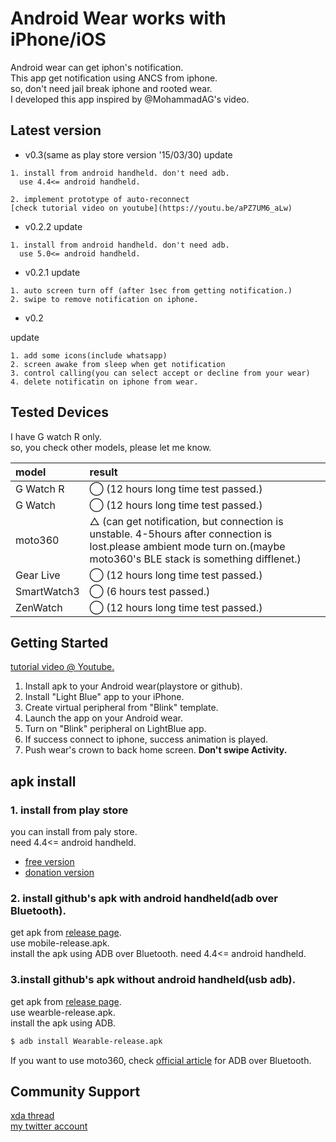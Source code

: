 Android Wear works with iPhone/iOS
===================================

Android wear can get iphon's notification.  
This app get notification using ANCS from iphone.  
so, don't need jail break iphone and rooted wear.  
I developed this app inspired by @MohammadAG's video.

Latest version
--------------
- v0.3(same as play store version '15/03/30)
update

```
1. install from android handheld. don't need adb.   
  use 4.4<= android handheld.
  
2. implement prototype of auto-reconnect
[check tutorial video on youtube](https://youtu.be/aPZ7UM6_aLw)
```

- v0.2.2
update

```
1. install from android handheld. don't need adb.   
  use 5.0<= android handheld.
```


- v0.2.1
update

```
1. auto screen turn off (after 1sec from getting notification.)
2. swipe to remove notification on iphone.
```

- v0.2

update
```
1. add some icons(include whatsapp)
2. screen awake from sleep when get notification
3. control calling(you can select accept or decline from your wear)
4. delete notificatin on iphone from wear.
```

Tested Devices
--------------
I have G watch R only.  
so, you check other models, please let me know.

| model | result |
|:--    |:--     |
|G Watch R| ◯ (12 hours long time test passed.)|
|G Watch  | ◯ (12 hours long time test passed.)|
|moto360|△ (can get notification, but connection is unstable. 4-5hours after connection is lost.please ambient mode turn on.(maybe moto360's BLE stack is something difflenet.)|
|Gear Live|◯ (12 hours long time test passed.)|
|SmartWatch3| ◯ (6 hours test passed.)|
|ZenWatch| ◯ (12 hours long time test passed.)|

Getting Started
---------------
[tutorial video @ Youtube.](https://www.youtube.com/watch?v=cIYe6ExIjrQ)

1. Install apk to your Android wear(playstore or github).
2. Install "Light Blue" app to your iPhone.
3. Create virtual peripheral from "Blink" template.  
4. Launch the app on your Android wear.
5. Turn on "Blink" peripheral on LightBlue app.
6. If success connect to iphone, success animation is played.
7. Push wear's crown to back home screen. **Don't swipe Activity.**  

apk install
---------
### 1. install from play store
you can install from paly store.  
need 4.4<= android handheld.

- [free version](https://play.google.com/store/apps/details?id=com.shiitakeo.android_wear_for_ios)
- [donation version](https://play.google.com/store/apps/details?id=com.shiitakeo.android_wear_for_ios.donation)

### 2. install github's apk with android handheld(adb over Bluetooth).
get apk from [release page](https://github.com/shiitakeo/android_wear_for_ios/releases).  
use mobile-release.apk.  
install the apk using ADB over Bluetooth. need 4.4<= android handheld.

### 3.install github's apk without android handheld(usb adb).
get apk from [release page](https://github.com/shiitakeo/android_wear_for_ios/releases).  
use wearble-release.apk.  
install the apk using ADB.

```sh
$ adb install Wearable-release.apk
```

If you want to use moto360, check [official article](https://developer.android.com/training/wearables/apps/bt-debugging.html) for ADB over Bluetooth.

Community Support
-------
[xda thread](http://forum.xda-developers.com/android-wear/development/android-wear-ios-connectivity-t3052524)  
[my twitter account](https://twitter.com/shiitakeo)
